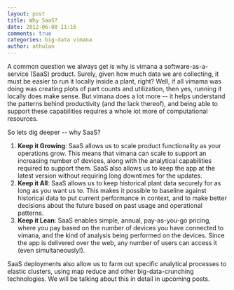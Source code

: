 ```yaml
---
layout: post
title: Why SaaS?
date: 2012-06-08 11:16
comments: true
categories: big-data vimana
author: athulan
---
```


A common question we always get is why is vimana a software-as-a-service (SaaS) product. Surely, given how much data we are collecting, it must be easier to run it locally inside a plant, right? Well, if all vimama was doing was creating plots of part counts and utilization, then yes, running it locally does make sense. But vimana does a lot more -- it helps understand the patterns behind productivity (and the lack thereof), and being able to support these capabilities requires a whole lot more of computational resources. 

So lets dig deeper -- why SaaS?

1. **Keep it Growing**: SaaS allows us to scale product functionality as your operations grow. This means that vimana can scale to support an increasing number of devices, along with the analytical capabilities required to support them. SaaS also allows us to keep the app at the latest version without requiring long downtimes for the updates. 
2. **Keep it All**: SaaS allows us to keep historical plant data securely for as long as you want us to. This makes it possible to baseline against historical data to put current performance in context, and to make better decisions about the future based on past usage and operational patterns. 
3. **Keep it Lean**: SaaS enables simple, annual, pay-as-you-go pricing, where you pay based on the number of devices you have connected to vimana, and the kind of analysis being performed on the devices. Since the app is delivered over the web, any number of users can access it (even simultaneously!). 

SaaS deployments also allow us to farm out specific analytical processes to elastic clusters, using map reduce and other big-data-crunching technologies. We will be talking about this in detail in upcoming posts.

